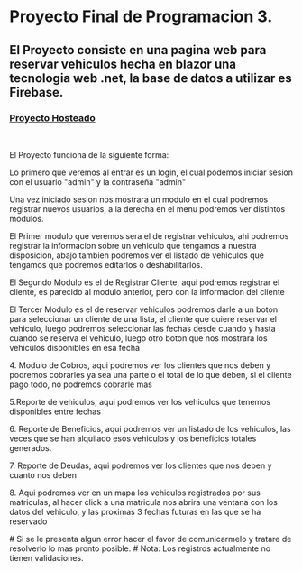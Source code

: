 # Proyecto Final de Programacion 3.
<h2>El Proyecto consiste en una pagina web para reservar vehiculos hecha en blazor una tecnologia web .net, la base de datos a utilizar es Firebase.</h2>
<h3><a href="https://finalprog3.herokuapp.com/">Proyecto Hosteado</a></h3>
<br>
<p> El Proyecto funciona de la siguiente forma: </p>
<p>Lo primero que veremos al entrar es un login, el cual podemos iniciar sesion con el usuario "admin" y la contraseña "admin"</p>
<p>Una vez iniciado sesion nos mostrara un modulo en el cual podremos registrar nuevos usuarios, a la derecha en el menu podremos ver distintos modulos.</p>
<p>El Primer modulo que veremos sera el de registrar vehiculos, ahi podremos registrar la informacion sobre un vehiculo que tengamos a nuestra disposicion, abajo tambien podremos ver el listado de vehiculos que tengamos que podremos editarlos o deshabilitarlos.</p>
<p>El Segundo Modulo es el de Registrar Cliente, aqui podremos registrar el cliente, es parecido al modulo anterior, pero con la informacion del cliente</p>
<p>El Tercer Modulo es el de reservar vehiculos podremos darle a un boton para seleccionar un cliente de una lista, el cliente que quiere reservar el vehiculo, luego podremos seleccionar las fechas desde cuando y hasta cuando se reserva el vehiculo, luego otro boton que nos mostrara los vehiculos disponibles en esa fecha</p>
<p>4. Modulo de Cobros, aqui podremos ver los clientes que nos deben y podremos cobrarles ya sea una parte o el total de lo que deben, si el cliente pago todo, no podremos cobrarle mas</p>
<p>5.Reporte de vehiculos, aqui podremos ver los vehiculos que tenemos disponibles entre fechas </p>
<p>6. Reporte de Beneficios, aqui podremos ver un listado de los vehiculos, las veces que se han alquilado esos vehiculos y los beneficios totales generados.</p>
<p>7. Reporte de Deudas, aqui podremos ver los clientes que nos deben y cuanto nos deben</p>
<p>8. Aqui podremos ver en un mapa los vehiculos registrados por sus matriculas, al hacer click a una matricula nos abrira una ventana con los datos del vehiculo, y las proximas 3 fechas futuras en las que se ha reservado</p>
# Si se le presenta algun error hacer el favor de comunicarmelo y tratare de resolverlo lo mas pronto posible.
# Nota: Los registros actualmente no tienen validaciones.
